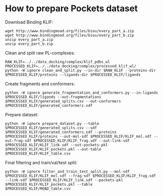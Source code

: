 # How to prepare Pockets dataset 

Download Binding KLIF:
```
wget http://www.bindingmoad.org/files/biou/every_part_a.zip
wget http://www.bindingmoad.org/files/biou/every_part_b.zip
unzip every_part_a.zip
unzip every_part_b.zip
```

Clean and split raw PL-complexes:
```
RAW_KLIF=../../data_docking/complex/klif_pdbs_wl
PROCESSED_KLIF=../../data_docking/complex/processed_klif_wl/
python -W ignore clean_and_split.py --in-dir $RAW_KLIF --proteins-dir $PROCESSED_KLIF/proteins --ligands-dir $PROCESSED_KLIF/ligands
```

Create fragments and conformers:
```
python -W ignore generate_fragmentation_and_conformers.py --in-ligands $PROCESSED_KLIF/ligands --out-fragmentations $PROCESSED_KLIF/generated_splits.csv --out-conformers $PROCESSED_KLIF/generated_conformers.sdf
```

Prepare dataset:
```
python -W ignore prepare_dataset.py --table $PROCESSED_KLIF/generated_splits.csv --sdf $PROCESSED_KLIF/generated_conformers.sdf --proteins $PROCESSED_KLIF/proteins --out-mol-sdf $PROCESSED_KLIF/KLIF_mol.sdf --out-frag-sdf $PROCESSED_KLIF/KLIF_frag.sdf --out-link-sdf $PROCESSED_KLIF/KLIF_link.sdf --out-pockets-pkl $PROCESSED_KLIF/KLIF_pockets.pkl --out-table $PROCESSED_KLIF/KLIF_table.csv
```

Final filtering and train/val/test split:
```
python -W ignore filter_and_train_test_split.py --mol-sdf $PROCESSED_KLIF/KLIF_mol.sdf --frag-sdf $PROCESSED_KLIF/KLIF_frag.sdf --link-sdf $PROCESSED_KLIF/KLIF_link.sdf --pockets-pkl $PROCESSED_KLIF/KLIF_pockets.pkl --table $PROCESSED_KLIF/MOAD_table.csv
```
